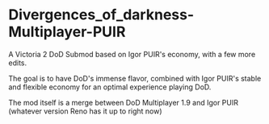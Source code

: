 # Divergences_of_darkness-Multiplayer-PUIR
A Victoria 2 DoD Submod based on Igor PUIR's economy, with a few more edits.

The goal is to have DoD's immense flavor, combined with Igor PUIR's stable and flexible economy for an optimal experience playing DoD.

The mod itself is a merge between DoD Multiplayer 1.9 and Igor PUIR (whatever version Reno has it up to right now)
